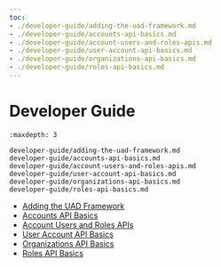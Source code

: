```yaml
---
toc:
- ./developer-guide/adding-the-uad-framework.md
- ./developer-guide/accounts-api-basics.md
- ./developer-guide/account-users-and-roles-apis.md
- ./developer-guide/user-account-api-basics.md
- ./developer-guide/organizations-api-basics.md
- ./developer-guide/roles-api-basics.md
---
```

# Developer Guide

```{toctree}
:maxdepth: 3

developer-guide/adding-the-uad-framework.md
developer-guide/accounts-api-basics.md
developer-guide/account-users-and-roles-apis.md
developer-guide/user-account-api-basics.md
developer-guide/organizations-api-basics.md
developer-guide/roles-api-basics.md
```

- [Adding the UAD Framework](./developer-guide/adding-the-uad-framework.md)
- [Accounts API Basics](./developer-guide/accounts-api-basics.md)
- [Account Users and Roles APIs](./developer-guide/account-users-and-roles-apis.md)
- [User Account API Basics](./developer-guide/user-account-api-basics.md)
- [Organizations API Basics](./developer-guide/organizations-api-basics.md)
- [Roles API Basics](./developer-guide/roles-api-basics.md)